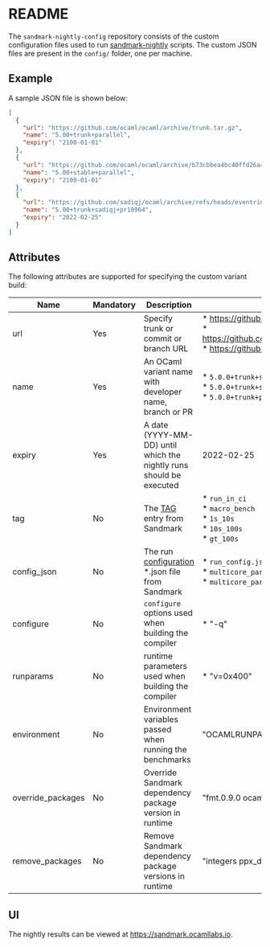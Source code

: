 README
======

The `sandmark-nightly-config` repository consists of the custom
configuration files used to run
[sandmark-nightly](https://github.com/ocaml-bench/sandmark-nightly/)
scripts. The custom JSON files are present in the `config/` folder,
one per machine.

## Example

A sample JSON file is shown below:

```json
[
  {
    "url": "https://github.com/ocaml/ocaml/archive/trunk.tar.gz",
    "name": "5.00+trunk+parallel",
    "expiry": "2100-01-01"
  },
  {
    "url": "https://github.com/ocaml/ocaml/archive/b73cbbea4bc40ffd26a459d594a39b99cec4273d.zip",
    "name": "5.00+stable+parallel",
    "expiry": "2100-01-01"
  },
  {
    "url": "https://github.com/sadiqj/ocaml/archive/refs/heads/eventring-pr.zip",
    "name": "5.00+trunk+sadiqj+pr10964",
    "expiry": "2022-02-25"
  }
]
```

## Attributes

The following attributes are supported for specifying the custom
variant build:

| Name | Mandatory | Description | Example(s) |
|------|-----------|----------|-------|
| url  | Yes       | Specify trunk or commit or branch URL | * https://github.com/ocaml/ocaml/archive/trunk.tar.gz <br /> * https://github.com/ocaml/ocaml/archive/b73cbbea4bc40ffd26a459d594a39b99cec4273d.zip <br /> * https://github.com/sadiqj/ocaml/archive/refs/heads/eventring-pr.zip |
| name | Yes | An OCaml variant name with developer name, branch or PR | * `5.0.0+trunk+sequential` <br /> * `5.0.0+trunk+sadiqj+pr10964` <br /> * `5.0.0+trunk+parallel` |
| expiry | Yes | A date (YYYY-MM-DD) until which the nightly runs should be executed | 2022-02-25 |
| tag  | No       | The [TAG](https://github.com/ocaml-bench/sandmark/blob/main/README.md#tags) entry from Sandmark | * `run_in_ci` <br /> * `macro_bench` <br /> * `1s_10s` <br /> * `10s_100s` <br /> * `gt_100s`|
| config_json | No | The run [configuration](https://github.com/ocaml-bench/sandmark/blob/main/README.md#config-files) *.json file from Sandmark | * `run_config.json` <br /> * `multicore_parallel_run_config.json` <br /> * `multicore_parallel_navajo_run_config.json` |
| configure | No | `configure` options used when building the compiler | * "-q" |
| runparams | No | runtime parameters used when building the compiler | * "v=0x400" |
| environment | No | Environment variables passed when running the benchmarks | "OCAMLRUNPARAM='s=2M'"
| override_packages | No | Override Sandmark dependency package version in runtime | "fmt.0.9.0 ocamlfind.1.9.3 checkseum.0.3.0" |
| remove_packages | No | Remove Sandmark dependency package versions in runtime | "integers ppx_derivers ppx_deriving ppx_deriving_yojson" |

## UI

The nightly results can be viewed at https://sandmark.ocamllabs.io.
